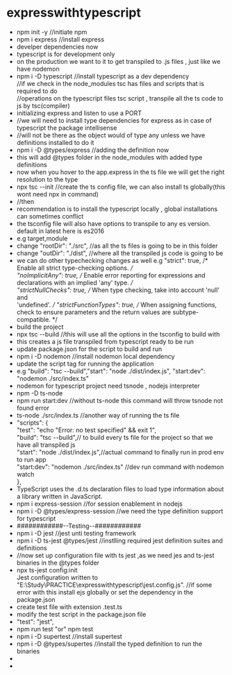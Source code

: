 # expresswithtypescript
- npm init -y    //initiate npm 
- npm i express //install express 
- develper dependencies now
- typescript is for development only 
- on the production we want to it to get transpiled to .js files , just like we have nodemon 
- npm i -D typescript //install typescript as a dev dependency <br/>
  //if we check in the node_modules tsc has files and scripts that is required to do <br/>
 //operations on the typescript files tsc script , transpile all the ts code to js by tsc(compiler)<br/>
- initializing express and listen to use a PORT
- //we will need to install type dependencies for express as in case of typescript the package intellisense 
- //will not be there as the object would of type any unless we have definitions installed to do it
- npm i -D @types/express  //adding the definition now 
- this will add @types folder in the node_modules with added type definitions
- now when you hover to the app.express in the ts file we will get the right resolution to the type
- npx tsc --init //create the ts config file, we can also install ts globally(this wont need npx in command)
- //then
- recommendation is to install the typescript locally , global installations can sometimes conflict
- the tsconfig file will also have options to transpile to any es version. default in latest here is es2016
- e.g target,module 
- change "rootDir": "./src", //as all the ts files is going to be in this folder 
- change "outDir": "./dist", //where all the transpiled js code is going to be
- we can do other typechecking changes as well e.g
    "strict": true,                                      /* Enable all strict type-checking options. */ <br/>
    "noImplicitAny": true,                            /* Enable error reporting for expressions and declarations with an implied 'any' type. */<br/>
    "strictNullChecks": true,                         /* When type checking, take into account 'null' and <br/>'undefined'. */
    "strictFunctionTypes": true,                      /* When assigning functions, check to ensure parameters and the return values are subtype-compatible. */<br/>
- build the project 
- npx tsc --build  //this will use all the options in the tsconfig to build with 
- this creates a js file transpiled from typescript ready to be run 
- update package.json for the script to build and run 
- npm i -D nodemon  //install nodemon local dependency
- update the script tag for running the application 
- e.g "build": "tsc --build","start": "node ./dist/index.js", "start:dev": "nodemon ./src/index.ts"
- nodemon for typescript project need tsnode , nodejs interpreter 
- npm -D ts-node 
- npm run start:dev //without ts-node this command will throw tsnode not found error 
- ts-node ./src/index.ts //another way of running the ts file 
- "scripts": { <br/>
    "test": "echo \"Error: no test specified\" && exit 1",<br/>
    "build": "tsc --build",// to build every ts file for the project so that we have all transpiled js<br/>
    "start": "node ./dist/index.js",//actual command to finally run in prod env to run app<br/>
    "start:dev": "nodemon ./src/index.ts" //dev run command with nodemon watch<br/>
  },<br/>
- TypeScript uses the .d.ts declaration files to load type information about a library written in JavaScript. 
- npm i express-session //for session enablement in nodejs 
- npm i -D @types/express-session //we need the type definition support for typescript 
- ############--Testing--############
- npm i -D jest //jest unti testing framework 
- npm i -D ts-jest @types/jest //instlling required jest definition suites and definitions 
- //now set up configuration file with ts jest ,as we need jes and ts-jest binaries in the @types folder 
- npx ts-jest config:init <br/>
Jest configuration written to "E:\Study\PRACTICE\expresswithtypescript\jest.config.js".
//if some error with this install ejs globally or set the dependency in the package.json 
- create test file with extension .test.ts
- modify the test script in the package.json file 
- "test": "jest",
- npm run test  "or" npm test
- npm i -D supertest //install supertest
- npm i -D @types/supertes //install the typed definition to run the binaries
- 
- 


